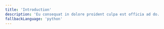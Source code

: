 ```yaml
---
title: 'Introduction'
description: 'Eu consequat in dolore proident culpa est officia ad do. Labore non dolore sint sunt anim labore velit duis. Eiusmod mollit irure Lorem deserunt non occaecat nisi deserunt occaecat. Anim ut voluptate officia laborum exercitation consequat aliqua id eiusmod adipisicing officia magna occaecat. Officia non et do fugiat anim aliqua esse elit culpa non aute.'
fallbackLanguage: 'python'
---
```

